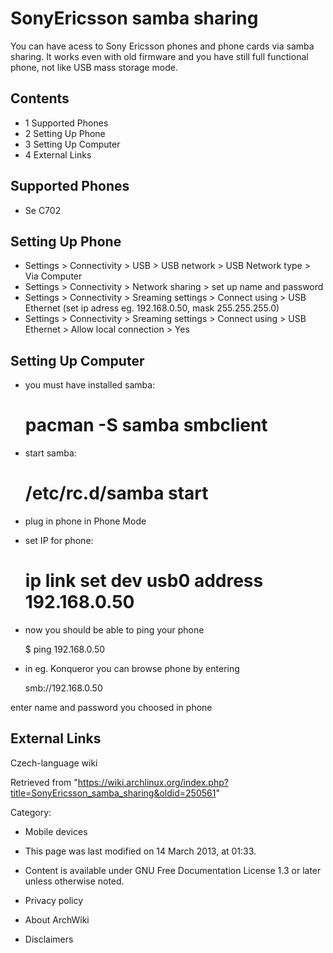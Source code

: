 SonyEricsson samba sharing
==========================

You can have acess to Sony Ericsson phones and phone cards via samba
sharing. It works even with old firmware and you have still full
functional phone, not like USB mass storage mode.

Contents
--------

-   1 Supported Phones
-   2 Setting Up Phone
-   3 Setting Up Computer
-   4 External Links

Supported Phones
----------------

-   Se C702

Setting Up Phone
----------------

-   Settings > Connectivity > USB > USB network > USB Network type > Via
    Computer
-   Settings > Connectivity > Network sharing > set up name and password
-   Settings > Connectivity > Sreaming settings > Connect using > USB
    Ethernet (set ip adress eg. 192.168.0.50, mask 255.255.255.0)
-   Settings > Connectivity > Sreaming settings > Connect using > USB
    Ethernet > Allow local connection > Yes

Setting Up Computer
-------------------

-   you must have installed samba:

    # pacman -S samba smbclient

-   start samba:

    # /etc/rc.d/samba start

-   plug in phone in Phone Mode
-   set IP for phone:

    # ip link set dev usb0 address 192.168.0.50

-   now you should be able to ping your phone

    $ ping 192.168.0.50

-   in eg. Konqueror you can browse phone by entering

    smb://192.168.0.50 

enter name and password you choosed in phone

External Links
--------------

Czech-language wiki

Retrieved from
"https://wiki.archlinux.org/index.php?title=SonyEricsson_samba_sharing&oldid=250561"

Category:

-   Mobile devices

-   This page was last modified on 14 March 2013, at 01:33.
-   Content is available under GNU Free Documentation License 1.3 or
    later unless otherwise noted.
-   Privacy policy
-   About ArchWiki
-   Disclaimers
